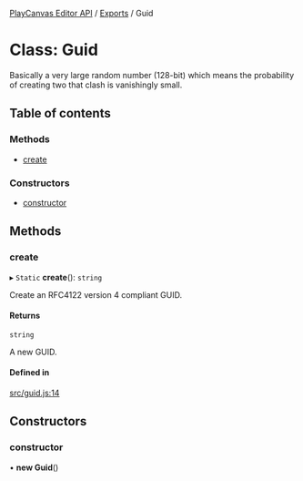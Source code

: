 [PlayCanvas Editor API](../README.md) / [Exports](../modules.md) / Guid

# Class: Guid

Basically a very large random number (128-bit) which means the
probability of creating two that clash is vanishingly small.

## Table of contents

### Methods

- [create](Guid.md#create)

### Constructors

- [constructor](Guid.md#constructor)

## Methods

### create

▸ `Static` **create**(): `string`

Create an RFC4122 version 4 compliant GUID.

#### Returns

`string`

A new GUID.

#### Defined in

[src/guid.js:14](https://github.com/playcanvas/editor-api/blob/10ca2e4/src/guid.js#L14)

## Constructors

### constructor

• **new Guid**()
